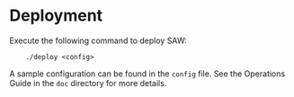 # Deployment

Execute the following command to deploy SAW:

        ./deploy <config>

A sample configuration can be found in the `config` file.  See the
Operations Guide in the `doc` directory for more details.
